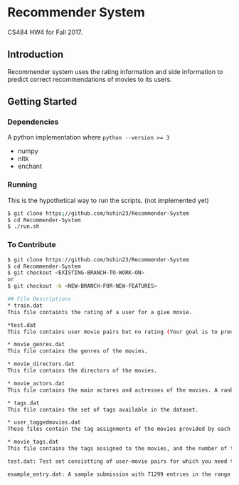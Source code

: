 # Recommender System

CS484 HW4 for Fall 2017.

## Introduction

Recommender system uses the rating information and side information to predict correct recommendations of movies to its users.

## Getting Started

### Dependencies

A python implementation where `python --version >= 3`
 - numpy
 - nltk
 - enchant

### Running

This is the hypothetical way to run the scripts. (not implemented yet)
  ~~~ sh
  $ git clone https;//github.com/hshin23/Recommender-System
  $ cd Recommender-System
  $ ./run.sh
  ~~~

### To Contribute

  ~~~ sh
  $ git clone https://github.com/hshin23/Recommender-System
  $ cd Recommender-System
  $ git checkout <EXISTING-BRANCH-TO-WORK-ON>
  or
  $ git checkout -b <NEW-BRANCH-FOR-NEW-FEATURES>

## File Descriptions
* train.dat
This file containts the rating of a user for a give movie.

*test.dat
This file contains user movie pairs but no rating (Your goal is to predict these ratings for user-movie pairs)

* movie_genres.dat
This file contains the genres of the movies.

* movie_directors.dat
This file contains the directors of the movies.

* movie_actors.dat
This file contains the main actores and actresses of the movies. A ranking is given to the actors of each movie according to the order in which  they appear on the movie IMDb cast web page.

* tags.dat
This file contains the set of tags available in the dataset.

* user_taggedmovies.dat 
These files contain the tag assignments of the movies provided by each particular user.

* movie_tags.dat
This file contains the tags assigned to the movies, and the number of times  the tags were assigned to each movie.

test.dat: Test set consistting of user-movie pairs for which you need to produce the ratings

example_entry.dat: A sample submission with 71299 entries in the range of 1-5
